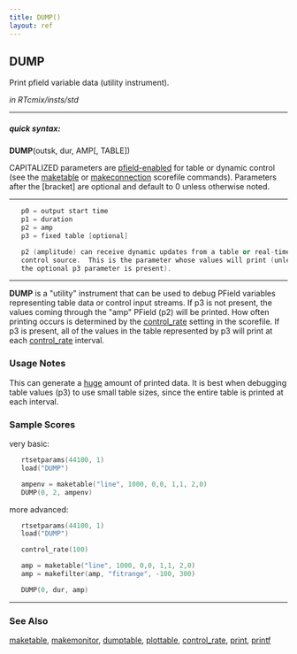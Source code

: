 ```yaml
---
title: DUMP()
layout: ref
---
```


## DUMP

Print pfield variable data (utility instrument).

*in RTcmix/insts/std*  
  

-----

##### quick syntax:

**DUMP**(outsk, dur, AMP\[, TABLE\])

CAPITALIZED parameters are [pfield-enabled](pfield-enabled.html) for
table or dynamic control (see the
[maketable](../scorefile/maketable.html) or
[makeconnection](../scorefile/makeconnection.html) scorefile
commands). Parameters after the \[bracket\] are optional and default to
0 unless otherwise noted.

-----

  
  

```cpp
   p0 = output start time
   p1 = duration
   p2 = amp
   p3 = fixed table [optional]

   p2 (amplitude) can receive dynamic updates from a table or real-time
   control source.  This is the parameter whose values will print (unless
   the optional p3 parameter is present).
```

  

-----

  
**DUMP** is a "utility" instrument that can be used to debug PField
variables representing table data or control input streams. If p3 is not
present, the values coming through the "amp" PField (p2) will be
printed. How often printing occurs is determined by the
[control\_rate](../scorefile/control_rate.html) setting in the
scorefile. If p3 is present, all of the values in the table represented
by p3 will print at each [control\_rate](../scorefile/control_rate.html)
interval.

### Usage Notes

This can generate a <u>huge</u> amount of printed data. It is best when
debugging table values (p3) to use small table sizes, since the entire
table is printed at each interval.

### Sample Scores

very basic:

```cpp
   rtsetparams(44100, 1)
   load("DUMP")

   ampenv = maketable("line", 1000, 0,0, 1,1, 2,0)
   DUMP(0, 2, ampenv)
```

  
  
more advanced:

```cpp
   rtsetparams(44100, 1)
   load("DUMP")

   control_rate(100)

   amp = maketable("line", 1000, 0,0, 1,1, 2,0)
   amp = makefilter(amp, "fitrange", -100, 300)

   DUMP(0, dur, amp)
```

  

-----

### See Also

[maketable](../scorefile/maketable.html),
[makemonitor](../scorefile/makemonitor.html),
[dumptable](../scorefile/dumptable.html),
[plottable](../scorefile/plottable.html),
[control\_rate](../scorefile/control_rate.html),
[print](../scorefile/print.html), [printf](../scorefile/printf.html)
